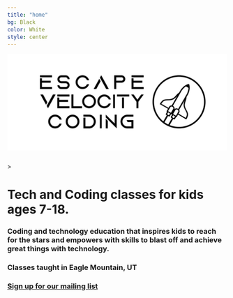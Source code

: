 ```yaml
---
title: "home"
bg: Black
color: White 
style: center
---
```

<!-- <h1>Escape Velocity Coding</h1> -->
<!-- <h1>Escape Velocity Coding</h1> -->
<div class="fullscreen" style="padding-bottom: 25px;">
  <img src="img/logo-big.jpg" alt="Cartoon Rocket in space" width="100%" height="80%" class="scale-with-grid">
</div>>
<h1 style="center"> Tech and Coding classes for kids ages 7-18.</h1>
<!-- <h3 style="center"> Helping kids reach to the stars and beyond with tech skills by inspiring excitement, creativity, and cooperation. </h3> -->
<h3 style="center"> Coding and technology education that inspires kids to reach for the stars and  empowers with skills to blast off and achieve great things with technology.</h3>
<h3 style="center"> Classes taught in Eagle Mountain, UT</h3>
<h3><a style="button" href="http://eepurl.com/hFrXgL"> Sign up for our mailing list </a>
    </h3>
<!-- <h2 style="center"> </h2> -->
